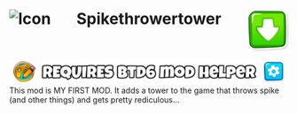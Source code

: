 <h1 align="center">
<a href="https://github.com/ZeroTheSoulthief/SpikeThrower/releases/latest/download/Spikethrowertower.dll">
    <img align="left" alt="Icon" height="90" src="Icon.png">
    <img align="right" alt="Download" height="75" src="https://raw.githubusercontent.com/gurrenm3/BTD-Mod-Helper/master/BloonsTD6%20Mod%20Helper/Resources/DownloadBtn.png">
</a>
Spikethrowertower
</h1>



[![Requires BTD6 Mod Helper](https://raw.githubusercontent.com/gurrenm3/BTD-Mod-Helper/master/banner.png)](https://github.com/gurrenm3/BTD-Mod-Helper#readme)
This mod is MY FIRST MOD. It adds a tower to the game that throws spike (and other things) and gets pretty rediculous...
